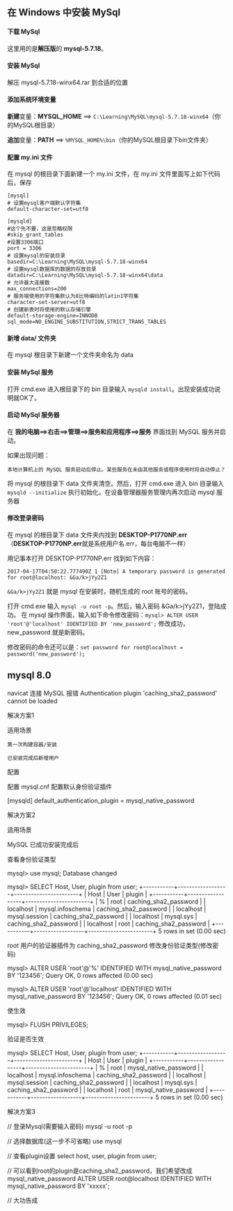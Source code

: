 ﻿## 在 Windows 中安装 MySql

#### 下载 MySql

这里用的是**解压版**的 **mysql-5.7.18**。

#### 安装 MySql

解压 mysql-5.7.18-winx64.rar 到合适的位置

#### 添加系统环境变量

**新建**变量：**MYSQL_HOME** ==> `C:\Learning\MySQL\mysql-5.7.18-winx64`（你的MySQL根目录）

**追加**变量：**PATH** ==> `%MYSQL_HOME%\bin`（你的MySQL根目录下bin文件夹）

#### 配置 **my.ini** 文件

在 mysql 的根目录下面新建一个 my.ini 文件，在 my.ini 文件里面写上如下代码后，保存

```
[mysql]
# 设置mysql客户端默认字符集
default-character-set=utf8

[mysqld]
#这个先不要，这是忽略权限
#skip_grant_tables
#设置3306端口
port = 3306
# 设置mysql的安装目录
basedir=C:\Learning\MySQL\mysql-5.7.18-winx64
# 设置mysql数据库的数据的存放目录
datadir=C:\Learning\MySQL\mysql-5.7.18-winx64\data
# 允许最大连接数
max_connections=200
# 服务端使用的字符集默认为8比特编码的latin1字符集
character-set-server=utf8
# 创建新表时将使用的默认存储引擎
default-storage-engine=INNODB
sql_mode=NO_ENGINE_SUBSTITUTION,STRICT_TRANS_TABLES
```

#### 新增 **data/** 文件夹

在 mysql 根目录下新建一个文件夹命名为 data

#### 安装 MySql 服务

打开 cmd.exe 进入根目录下的 bin 目录输入 `mysqld install`。出现安装成功说明就OK了。

#### 启动 MySql 服务器

在 **我的电脑==>右击==>管理==>服务和应用程序==>服务** 界面找到 MySQL 服务并启动。

如果出现问题：

```
本地计算机上的 MySQL 服务启动后停止。某些服务在未由其他服务或程序使用时将自动停止？
```

将 mysql 的根目录下 data 文件夹清空。然后，打开 cmd.exe 进入 bin 目录输入 `mysqld --initialize` 执行初始化。在设备管理器服务管理内再次启动 mysql 服务器

#### 修改登录密码

在 mysql 的根目录下 data 文件夹内找到 **DESKTOP-P1770NP.err** （**DESKTOP-P1770NP.err**就是系统用户名.err，每台电脑不一样）

用记事本打开 DESKTOP-P1770NP.err 找到如下内容：

```
2017-04-17T04:50:22.777490Z 1 [Note] A temporary password is generated for root@localhost: &Ga/k>jYy2Z1
```

`&Ga/k>jYy2Z1` 就是 mysql 在安装时，随机生成的 root 账号的密码。

打开 cmd.exe 输入 `mysql -u root -p`。然后，输入密码 &Ga/k>jYy2Z1，登陆成功。
在 mysql 操作界面，输入如下命令修改密码：`mysql> ALTER USER 'root'@'localhost' IDENTIFIED BY 'new_password';` 
修改成功，new_password 就是新密码。

修改密码的命令还可以是：`set password for root@localhost = password('new_password');`

## mysql 8.0

navicat 连接 MySQL 报错 Authentication plugin 'caching_sha2_password' cannot be loaded

解决方案1

适用场景

    第一次构建容器/安装

    已安装完成后新增用户

配置

配置 mysql.cnf 配置默认身份验证插件

[mysqld]
default_authentication_plugin = mysql_native_password

解决方案2

适用场景

MySQL 已成功安装完成后

查看身份验证类型

mysql> use mysql;
Database changed

mysql> SELECT Host, User, plugin from user;
+-----------+------------------+-----------------------+
| Host      | User             | plugin                |
+-----------+------------------+-----------------------+
| %         | root             | caching_sha2_password |
| localhost | mysql.infoschema | caching_sha2_password |
| localhost | mysql.session    | caching_sha2_password |
| localhost | mysql.sys        | caching_sha2_password |
| localhost | root             | caching_sha2_password |
+-----------+------------------+-----------------------+
5 rows in set (0.00 sec)



root 用户的验证器插件为 caching_sha2_password
修改身份验证类型(修改密码)

mysql> ALTER USER 'root'@'%' IDENTIFIED WITH mysql_native_password BY '123456';
Query OK, 0 rows affected (0.00 sec)

mysql> ALTER USER 'root'@'localhost' IDENTIFIED WITH mysql_native_password BY '123456';
Query OK, 0 rows affected (0.01 sec)


使生效

mysql> FLUSH PRIVILEGES;


验证是否生效

mysql> SELECT Host, User, plugin from user;
+-----------+------------------+-----------------------+
| Host      | User             | plugin                |
+-----------+------------------+-----------------------+
| %         | root             | mysql_native_password |
| localhost | mysql.infoschema | caching_sha2_password |
| localhost | mysql.session    | caching_sha2_password |
| localhost | mysql.sys        | caching_sha2_password |
| localhost | root             | mysql_native_password |
+-----------+------------------+-----------------------+
5 rows in set (0.00 sec)


解决方案3


// 登录Mysql(需要输入密码)
mysql -u root -p

// 选择数据库(这一步不可省略)
use mysql

// 查看plugin设置
select host, user, plugin from user;

// 可以看到root的plugin是caching_sha2_password，我们希望改成mysql_native_password
ALTER USER root@localhost IDENTIFIED WITH mysql_native_password BY 'xxxxx';

// 大功告成
